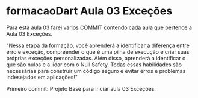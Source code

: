 # formacaoDart Aula 03 Exceções
Para esta aula 03 farei varios COMMIT contendo cada aula que pertence a Aula 03 Exceções.

"Nessa etapa da formação, você aprenderá a identificar a diferença entre erro e exceção, compreender o que é uma pilha de execução e criar suas próprias exceções personalizadas.
Além disso, aprenderá a identificar o que são nulos e a lidar com o Null Safety. Todas essas habilidades são necessárias para construir um código seguro e evitar erros e problemas indesejados em aplicações!"

Primeiro commit: Projeto Base para inciar aula 03 Exceções.